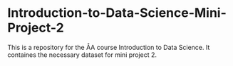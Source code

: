 # Introduction-to-Data-Science-Mini-Project-2
This is a repository for the ÅA course Introduction to Data Science.
It containes the necessary dataset for mini project 2. 
